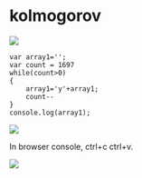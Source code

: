 # **kolmogorov**
![](https://i.imgur.com/4TP1tDn.png)

```
var array1='';
var count = 1697
while(count>0)
{
	array1='y'+array1;
	count--
}
console.log(array1);
```

![](https://i.imgur.com/Wp55xdo.png)

In browser console, ctrl+c ctrl+v.

![](https://i.imgur.com/8ZuUesi.png)

